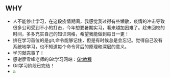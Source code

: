 ## WHY

- 人不能停止学习，在这段疫情期间，我感觉我过得有些懒散，疫情的冲击导致很多公司受到不小的打击，今年想要暑期实习，看来越加困难了。趁未回校的时间，多多充实自己的知识网格，希望我能做到每日一更！
- 排在学习首位的是git,命令能够记住，但是有时候总是会忘记。觉得自己没有系统地学习，也不知道每个命令背后的原理和深层的意义。
- 学习就完事了！
- 感谢廖雪峰老师的Git学习网站：[Git教程](https://www.liaoxuefeng.com/wiki/896043488029600)
- Git学习阶段已完结！
- <img src="https://pic4.zhimg.com/80/v2-c8e99bb6da61bbfa0b4e7a475f3c8f2f_720w.jpg" style="zoom:50%;" />

